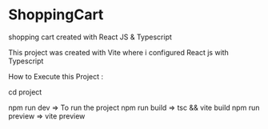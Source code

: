 # ShoppingCart
shopping cart created with React JS &amp; Typescript

This project was created with Vite where i configured React js with Typescript

How to Execute this Project :

cd project 

npm run dev => To run the project
npm run build => tsc && vite build
npm run preview => vite preview
